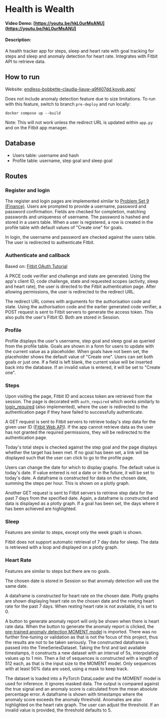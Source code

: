 # Health is Wealth
#### Video Demo:  [https://youtu.be/hkL0urMsANU](https://youtu.be/hkL0urMsANU)
#### Description:
A health tracker app for steps, sleep and heart rate with goal tracking for steps and sleep and anomaly detection for heart rate. Integrates with Fitbit API to retrieve data.

## How to run
Website: [endless-bobbette-claudia-liauw-a9f407dd.koyeb.app/](endless-bobbette-claudia-liauw-a9f407dd.koyeb.app/)

Does not include anomaly detection feature due to size limitations. To run with this feature, switch to branch `pre-deploy` and run locally:
```
docker compose up --build
```
Note: This will not work unless the redirect URL is updated within `app.py` and on the Fitbit app manager.

## Database
* Users table: username and hash
* Profile table: username, step goal and sleep goal

## Routes
### Register and login
The register and login pages are implemented similar to [Problem Set 9 (Finance)](https://cs50.harvard.edu/x/2024/psets/9/finance/). Users are prompted to provide a username, password and password confirmation. Fields are checked for completion, matching passwords and uniqueness of username. The password is hashed and stored in a users table. When a user is registered, a row is created in the profile table with default values of "Create one" for goals.

In login, the username and password are checked against the users table. The user is redirected to authenticate Fitbit.

### Authenticate and callback
Based on: [Fitbit OAuth Tutorial](https://dev.fitbit.com/build/reference/web-api/troubleshooting-guide/oauth2-tutorial/)

A PKCE code verifier and challenge and state are generated. Using the app's client ID, code challenge, state and requested scopes (activity, sleep and heart rate), the user is directed to the Fitbit authentication page. After allowing permissions, the user is redirected to the redirect URL.

The redirect URL comes with arguments for the authorisation code and state. Using the authorisation code and the earlier generated code verifier, a POST request is sent to Fitbit servers to generate the access token. This also pulls the user's Fitbit ID. Both are stored in Session.

### Profile
Profile displays the user's username, step goal and sleep goal as queried from the profile table. Goals are shown in a form for users to update with the current value as a placeholder. When goals have not been set, the placeholder shows the default value of "Create one". Users can set both goals or just one. If a field is left blank, the current value will be inserted back into the database. If an invalid value is entered, it will be set to "Create one".

### Steps
Upon visiting the page, Fitbit ID and access token are retrieved from the session. The page is decorated with `auth_required` which works similarly to [login_required](https://flask.palletsprojects.com/en/latest/patterns/viewdecorators/) (also implemented), where the user is redirected to the authentication page if they have failed to successfully authenticate.

A GET request is sent to Fitbit servers to retrieve today's step data for the given user ID ([Fitbit Web API](https://dev.fitbit.com/build/reference/web-api/)). If the app cannot retrieve data as the user has not granted the required permissions, they will be redirected to the authentication page.

Today's total steps is checked against the step goal and the page displays whether the target has been met. If no goal has been set, a link will be displayed such that the user can click to go to the profile page.

Users can change the date for which to display graphs. The default value is today's date. If value entered is not a date or in the future, it will be set to today's date. A dataframe is constructed for data on the chosen date, summing the steps per hour. This is shown on a plotly graph.

Another GET request is sent to Fitbit servers to retrieve step data for the past 7 days from the specified date. Again, a dataframe is constructed and data is displayed as a plotly graph. If a goal has been set, the days where it has been achieved are highlighted.

### Sleep
Features are similar to steps, except only the week graph is shown.

Fitbit does not support automatic retrieval of 7 day data for sleep. The data is retrieved with a loop and displayed on a plotly graph. 

### Heart Rate
Features are similar to steps but there are no goals.

The chosen date is stored in Session so that anomaly detection will use the same date.

A dataframe is constructed for heart rate on the chosen date. Plotly graphs are shown displaying heart rate on the chosen date and the resting heart rate for the past 7 days. When resting heart rate is not available, it is set to 0.

A button to generate anomaly report will only be shown when there is heart rate data. When the button to generate the anomaly report is clicked, the [pre-trained anomaly detection MOMENT model](https://huggingface.co/AutonLab/MOMENT-1-large) is imported. There was no further fine-tuning or validation as that is not the focus of this project, thus the results are not to be taken seriously. The constructed dataframe is passed into the TimeSeriesDataset. Taking the first and last available timestamps, it constructs a new dataset with an interval of 5s, interpolating values up to 1 min. Then a list of sequences is constructed with a length of 512 each, as that is the input size to the MOMENT model. Only sequences with at least 50% data are used, using a mask to keep track.

The dataset is loaded into a PyTorch DataLoader and the MOMENT model is used for inference. It ignores masked data. The output is compared against the true signal and an anomaly score is calculated from the mean absolute percentage error. A dataframe is shown with timestamps where the anomaly score exceeds the anomaly threshold. Anomalies are also highlighted on the heart rate graph. The user can adjust the threshold. If an invalid value is provided, the threshold defaults to 5.